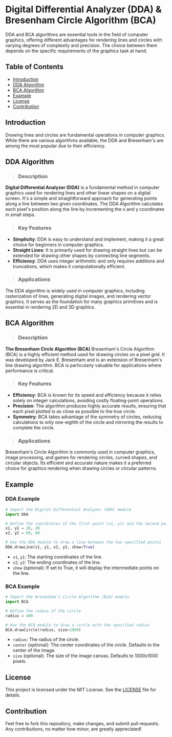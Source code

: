 # Digital Differential Analyzer (DDA) & Bresenham Circle Algorithm (BCA)
DDA and BCA algorithms are essential tools in the field of computer graphics, 
offering different advantages for rendering lines and circles with varying degrees of complexity and precision. 
The choice between them depends on the specific requirements of the graphics task at hand.

## Table of Contents
- [Introduction](#introduction)
- [DDA Algorithm](#dda-algorithm)
- [BCA Algorithm](#bca-algorithm)
- [Example](#example)
- [License](#license)
- [Contribution](#contribution)

## Introduction
Drawing lines and circles are fundamental operations in computer graphics. 
While there are various algorithms available, the DDA and Bresenham's are among the most 
popular due to their efficiency.

## DDA Algorithm
> ### Description
**Digital Differential Analyzer (DDA)** is a fundamental method in computer graphics used for rendering lines and other linear shapes on a digital screen. 
It's a simple and straightforward approach for generating points along a line between two given coordinates. 
The DDA Algorithm calculates each pixel's position along the line by incrementing the x and y coordinates in small steps.

> ### Key Features
- **Simplicity**: DDA is easy to understand and implement, making it a great choice for beginners in computer graphics.
- **Straight Lines**: It is primarily used for drawing straight lines but can be extended for drawing other shapes by connecting line segments.
- **Efficiency**: DDA uses integer arithmetic and only requires additions and truncations, which makes it computationally efficient.

> ### Applications
The DDA algorithm is widely used in computer graphics, including rasterization of lines, generating digital images, and rendering vector graphics. 
It serves as the foundation for many graphics primitives and is essential in rendering 2D and 3D graphics.

## BCA Algorithm
> ### Description
**The Bresenham Circle Algorithm (BCA)** Bresenham's Circle Algorithm (BCA) is a highly efficient method used for drawing circles on a pixel grid. 
It was developed by Jack E. Bresenham and is an extension of Bresenham's line drawing algorithm. 
BCA is particularly valuable for applications where performance is critical.

> ### Key Features
- **Efficiency**: BCA is known for its speed and efficiency because it relies solely on integer calculations, avoiding costly floating-point operations.
- **Precision**: The algorithm produces highly accurate results, ensuring that each pixel plotted is as close as possible to the true circle.
- **Symmetry**: BCA takes advantage of the symmetry of circles, reducing calculations to only one-eighth of the circle and mirroring the results to complete the circle.

> ### Applications
Bresenham's Circle Algorithm is commonly used in computer graphics, image processing, and games for rendering circles, curved shapes, and circular objects. 
Its efficient and accurate nature makes it a preferred choice for graphics rendering when drawing circles or circular patterns.

## Example
### DDA Example
```python
# Import the Digital Differential Analyzer (DDA) module
import DDA

# Define the coordinates of the first point (x1, y1) and the second point (x2, y2)
x1, y1 = 20, 20
x2, y2 = 60, 60

# Use the DDA module to draw a line between the two specified points
DDA.drawLine(x1, y1, x2, y2, show=True)
```
- `x1`, `y1`: The starting coordinates of the line.
- `x2`, `y2`: The ending coordinates of the line.
- `show` (optional): If set to True, it will display the intermediate points on the line.

### BCA Example
```python
# Import the Bresenham's Circle Algorithm (BCA) module
import BCA

# Define the radius of the circle
radius = 400

# Use the BCA module to draw a circle with the specified radius
BCA.drawCircle(radius, size=1000)
```
- `radius`: The radius of the circle.
- `center` (optional): The center coordinates of the circle. Defaults to the center of the image.
- `size` (optional): The size of the image canvas. Defaults to 1000x1000 pixels.

## License
This project is licensed under the MIT License. See the [LICENSE](LICENSE) file for details.

## Contribution
Feel free to fork this repository, make changes, and submit pull requests. Any contributions, no matter how minor, are greatly appreciated!
